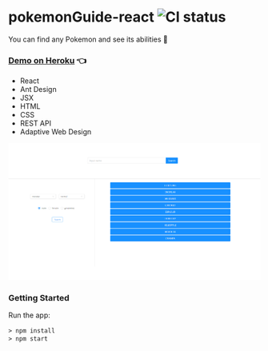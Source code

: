 # pokemonGuide-react ![CI status](https://img.shields.io/badge/react-app-blue) 

You can find any Pokemon and see its abilities :fish_cake:

### [Demo on Heroku](https://timer-stopwatch-weather-react.herokuapp.com/) :point_left:

- React
- Ant Design
- JSX
- HTML
- CSS
- REST API
- Adaptive Web Design

![pokemonGuide](pokemonGuide.png)

### Getting Started
Run the app:
```
> npm install
> npm start
```
